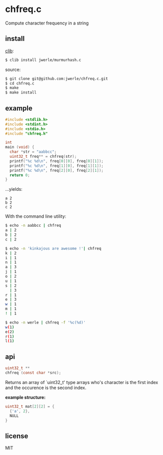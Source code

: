 chfreq.c
========

Compute character frequency in a string

## install

[clib](https://github.com/clibs/clib):

```sh
$ clib install jwerle/murmurhash.c
```

source:

```sh
$ git clone git@github.com:jwerle/chfreq.c.git
$ cd chfreq.c
$ make
$ make install
```

## example

```c
#include <stdlib.h>
#include <stdint.h>
#include <stdio.h>
#include "chfreq.h"

int
main (void) {
  char *str = "aabbcc";
  uint32_t freq** = chfreq(str);
  printf("%c %d\n", freq[0][0], freq[0][1]);
  printf("%c %d\n", freq[1][0], freq[1][1]);
  printf("%c %d\n", freq[2][0], freq[2][1]);
  return 0;
}
```

...yields:

```
a 2
b 2
c 2
```

With the command line utility:

```sh
$ echo -n aabbcc | chfreq
a | 2
b | 2
c | 2
```

```sh
$ echo -n 'kinkajous are awesome !'| chfreq
k | 2
i | 1
n | 1
a | 3
j | 1
o | 2
u | 1
s | 2
  | 3
r | 1
e | 3
w | 1
m | 1
! | 1
```

```sh
$ echo -n werle | chfreq -f '%c(%d)'
w(1)
e(2)
r(1)
l(1)
```

## api

```c
uint32_t **
chfreq (const char *src);
```

Returns an array of `uint32_t' type arrays who's character is the first index
and the occurence is the second index.

**example structure:**

```c
uint32_t mat[2][2] = {
  {'a', 2},
  NULL
}
```

## license

MIT
